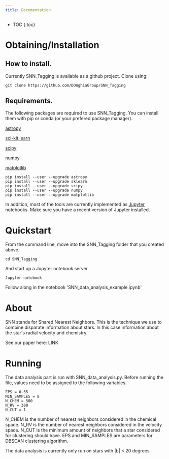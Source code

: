 ```yaml
---
title: Documentation
---
```


* TOC
{:toc}


# Obtaining/Installation

## How to install.
Currently SNN_Tagging is available as a github project. Clone using:

```
git clone https://github.com/DOnghiaGroup/SNN_Tagging
```

## Requirements.
The following packages are required to use SNN_Tagging. You can install them with pip or conda (or your prefered package manager).

[astropy](http://www.astropy.org/)

[sci-kit learn](http://scikit-learn.org/stable/)

[scipy](https://www.scipy.org/)

[numpy](http://www.numpy.org/)

[matplotlib](https://matplotlib.org/)

```
pip install --user --upgrade astropy
pip install --user --upgrade sklearn
pip install --user --upgrade scipy
pip install --user --upgrade numpy
pip install --user --upgrade matplotlib
```
In addition, most of the tools are currently implemented as [Jupyter](http://jupyter.org/) notebooks. Make sure you have a recent version of Jupyter installed.

# Quickstart

From the command line, move into the SNN_Tagging folder that you created above.

```
cd SNN_Tagging
```

And start up a Jupyter notebook server.

```
Jupyter notebook
```

Follow along in the notebook 'SNN_data_analysis_example.ipynb'


# About

SNN stands for Shared Nearest Neighbors. This is the technique we use to combine disparate information about stars. In this case information about the star's radial velocity and chemistry.

See our paper here: LINK

# Running

The data analysis part is run with SNN_data_analysis.py. Before running the file, values need to be assigned to the following variables. 

```
EPS = 0.35
MIN_SAMPLES = 8
N_CHEM = 500
N_RV = 300
N_CUT = 1
```

N_CHEM is the number of nearest neighbors considered in the chemical space. N_RV is the number of nearest neighbors considered in the velocity space. N_CUT is the minimum amount of neighbors that a star considered for clustering should have. EPS and MIN_SAMPLES are parameters for DBSCAN clustering algorithm. 

The data analysis is currently only run on stars with |b| < 20 degrees. 
